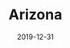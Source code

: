 ---
layout: location-page
date: 2019-12-31
tags:
  - arizona
title: Arizona
url: "https://www.azdhs.gov/preparedness/epidemiology-disease-control/infectious-disease-epidemiology/index.php#novel-coronavirus-home"
urlTitle: "azdhs.gov"
---